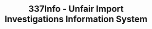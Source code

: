 ---
bigquery: https://console.cloud.google.com/bigquery?p=patents-public-data&d=usitc_investigations&page=dataset&project=sheets-management-319211
citation: US International Trade Commission 337Info Unfair Import Investigations Information
  System
contributors: US International Trade Comission
cost: None
description: US International Trade Commission 337Info Unfair Import Investigations
  Information System contains data on investigations done under Section 337. Section
  337 declares the infringement of certain statutory intellectual property rights
  and other forms of unfair competition in import trade to be unlawful practices.
  Most Section 337 investigations involve allegations of patent or registered trademark
  infringement.
documentation: FAQ and tutorial available on the site
last_edit: Mon, 04 Apr 2022 19:10:40 GMT
location: https://pubapps2.usitc.gov/337external/
maintained_by: US International Trade Comission
schema_fields: '[''lastUpdated'', ''issueDateOtherNonFinal'', ''respondent'', ''investigationNo'',
  ''targetDate'', ''startDateMarkmanHearing'', ''markmanHearing'', ''actualEndDateEvidHear'',
  ''docketNo'', ''finalDetNoViolation'', ''title'', ''finalIdOnViolationIssue'', ''invUnfairAct'',
  ''teoIdIssueDate'', ''trademarkNumbers'', ''dateCreated'', ''currentStatus'', ''currentActiveALJ'',
  ''complainant'', ''gcAttorney'', ''endDateMarkmanHearing'', ''internalRemand'',
  ''teoReliefGranted'', ''investigationType'', ''teoIdDueDate'', ''dateComplaintFiled'',
  ''finalDetViolation'', ''publication_number'', ''ouiiParticipation'', ''id'', ''scheduledStartDateEvidHear'',
  ''patentNumbers'', ''htsNumbers'', ''actualStartDateEvidHear'', ''patentNumber'',
  ''ouiiAttorney'', ''cafcAppeals'', ''finalIdOnViolationDue'', ''dateOfPublicationFrNotice'',
  ''investigationTermDate'', ''scheduledEndDateEvidHear'', ''teoProceedingInvolved'',
  ''aljAssigned'', ''copyrightNumbers'', ''reportingRequirements'']'
shortname: unfair_import_investigations
tags:
- import
- legal
- trade
timeframe: 2008-2021 (prior to 2008 downloadable as a JSON file)
title: 337Info - Unfair Import Investigations Information System
uuid: 2721f5ec-e599-4890-9265-9706719fc71e
---